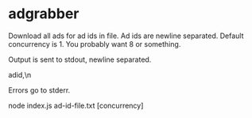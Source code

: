 adgrabber
=========

Download all ads for ad ids in file. Ad ids are newline separated. Default concurrency is 1. You probably want 8 or something.

Output is sent to stdout, newline separated.

adid,<JSON of ad>\n

Errors go to stderr.

node index.js ad-id-file.txt [concurrency]
